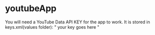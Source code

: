 # youtubeApp
You will need a YouTube Data API KEY for the app to work. It is stored in keys.xml(values folder):
"<?xml version="1.0" encoding="utf-8"?>
<resources>
    <string name="GOOGLE_API_KEY" >your key goes here</string>
</resources>"
